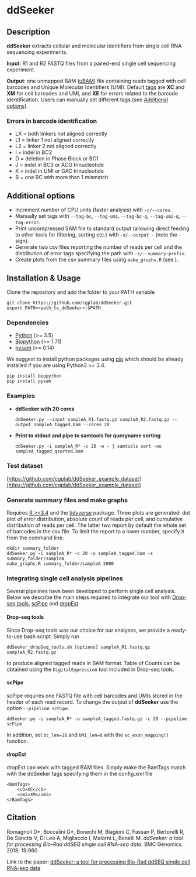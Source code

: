 # ddSeeker

## Description
**ddSeeker** extracts cellular and molecular identifiers from single cell RNA sequencing experiments.

**Input**: R1 and R2 FASTQ files from a paired-end single cell sequencing experiment.

**Output**: one unmapped BAM ([uBAM](https://gatkforums.broadinstitute.org/gatk/discussion/11008/ubam-unmapped-bam-format))
file containing reads tagged with cell barcodes and Unique Molecular Identifiers (UMI).
Default [tags](https://genome.sph.umich.edu/wiki/SAM#What_are_TAGs.3F) are
**XC** and **XM** for cell barcodes and UMI, and **XE** for errors related to
the barcode identification.
Users can manually set different tags (see [Additional options](https://github.com/cgplab/ddSeeker#additional-options)).

### Errors in barcode identification

  - LX = both linkers not aligned correctly
  - L1 = linker 1 not aligned correctly
  - L2 = linker 2 not aligned correctly
  - I  = indel in BC2
  - D  = deletion in Phase Block or BC1
  - J  = indel in BC3 or ACG trinucleotide
  - K  = indel in UMI or GAC trinucleotide
  - B  = one BC with more than 1 mismatch

## Additional options

  - Increment number of CPU units (faster analysis) with `-c/--cores`.
  - Manually set tags with `--tag-bc`, `--tag-umi`, `--tag-bc-q`, `--tag-umi-q`, `--tag-error`.
  - Print uncompressed SAM file to standard output (allowing direct feeding to other tools for
    filtering, sorting etc.) with `-o/--output -` (note the `-` sign).
  - Generate two csv files reporting the number of reads per cell and the distribution
  of error tags specifying the path with `-s/--summary-prefix`.
  - Create plots from the csv summary files using `make_graphs.R` (see ).


## Installation & Usage
Clone the repository and add the folder to your PATH variable

    git clone https://github.com/cgplab/ddSeeker.git
    export PATH=<path_to_ddSeeker>:$PATH

### Dependencies
- [Python](https://www.python.org/downloads) (>= 3.5)
- [Biopython](http://biopython.org) (>= 1.71)
- [pysam](https://pysam.readthedocs.io) (>= 0.14)

We suggest to install python packages using [pip](https://pip.pypa.io/en/stable/installing/)
which should be already installed if you are using Python3 >= 3.4.

    pip install biopython
    pip install pysam

### Examples

- __ddSeeker with 20 cores__

      ddSeeker.py --input sampleA_R1.fastq.gz sampleA_R2.fastq.gz --output sampleA_tagged.bam --cores 20

- __Print to stdout and pipe to samtools for queryname sorting__

      ddSeeker.py -i sampleA_R* -c 20 -o - | samtools sort -no sampleA_tagged_qsorted.bam

### Test dataset
[https://github.com/cgplab/ddSeeker_example_dataset](https://github.com/cgplab/ddSeeker_example_dataset)

### Generate summary files and make graphs
Requires [R >=3.4](https://www.r-project.org/) and the [tidyverse](https://www.tidyverse.org/) package.
Three plots are generated: dot plot of error distribution, absolute count of reads per
cell, and cumulative distribution of reads per cell. The latter two report by default
the whole set of barcodes in the csv file. To limit the report to a lower
number, specify it from the command line.

    mkdir summary_folder
    ddSeeker.py -i sampleA_R* -c 20 -o sampleA_tagged.bam -s summary_folder/sampleA
    make_graphs.R summary_folder/sampleA 2000

### Integrating single cell analysis pipelines
Several pipelines have been developed to perform single cell analysis.
Below we describe the main steps required to integrate our tool with
[Drop-seq tools](http://mccarrolllab.com/dropseq/),
[scPipe](https://github.com/LuyiTian/scPipe) and
[dropEst](https://github.com/hms-dbmi/dropEst).

#### Drop-seq tools
Since Drop-seq tools was our choice for our analyses, we provide a ready-to-use bash
script.  Simply run

    ddSeeker_dropSeq_tools.sh [options] sampleA_R1.fastq.gz sampleA_R2.fastq.gz

to produce aligned tagged reads in BAM format. 
Table of Counts can be obtained using the `DigitalExpression` tool included in Drop-seq tools.

#### scPipe
scPipe requires one FASTQ file with cell barcodes and UMIs stored in the header
of each read record. To change the output of **ddSeeker** use the option
`--pipeline scPipe`.

    ddSeeker.py -i sampleA_R* -o sampleA_tagged.fastq.gz -c 20 --pipeline scPipe

In addition, set `bc_len=18` and `UMI_len=8` with the `sc_exon_mapping()` function.

#### dropEst
dropEst can work with tagged BAM files. Simply make the BamTags match with the
ddSeeker tags specifying them in the config.xml file

    <BamTags>
        <cb>XC</cb>
        <umi>XM</umi>
    </BamTags>

## Citation
Romagnoli D\*, Boccalini G\*, Bonechi M, Biagioni C, Fassan P, Bertorelli R, De
Sanctis V, Di Leo A, Migliaccio I, Malorni L, Benelli M. *ddSeeker: a tool for
processing Bio-Rad ddSEQ single cell RNA-seq data*. BMC Genomics. 2018; 19:960

Link to the paper: [ddSeeker: a tool for processing Bio-Rad ddSEQ single cell RNA-seq data](https://rdcu.be/bekqj)
